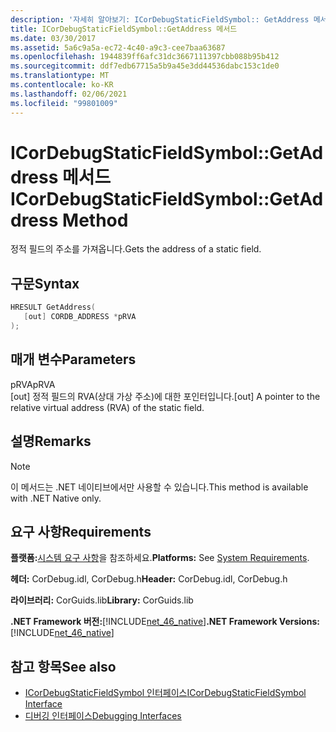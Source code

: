 ```yaml
---
description: '자세히 알아보기: ICorDebugStaticFieldSymbol:: GetAddress 메서드'
title: ICorDebugStaticFieldSymbol::GetAddress 메서드
ms.date: 03/30/2017
ms.assetid: 5a6c9a5a-ec72-4c40-a9c3-cee7baa63687
ms.openlocfilehash: 1944839ff6afc31dc3667111397cbb088b95b412
ms.sourcegitcommit: ddf7edb67715a5b9a45e3dd44536dabc153c1de0
ms.translationtype: MT
ms.contentlocale: ko-KR
ms.lasthandoff: 02/06/2021
ms.locfileid: "99801009"
---
```

# <a name="icordebugstaticfieldsymbolgetaddress-method"></a><span data-ttu-id="b1474-103">ICorDebugStaticFieldSymbol::GetAddress 메서드</span><span class="sxs-lookup"><span data-stu-id="b1474-103">ICorDebugStaticFieldSymbol::GetAddress Method</span></span>

<span data-ttu-id="b1474-104">정적 필드의 주소를 가져옵니다.</span><span class="sxs-lookup"><span data-stu-id="b1474-104">Gets the address of a static field.</span></span>  
  
## <a name="syntax"></a><span data-ttu-id="b1474-105">구문</span><span class="sxs-lookup"><span data-stu-id="b1474-105">Syntax</span></span>  
  
```cpp  
HRESULT GetAddress(  
   [out] CORDB_ADDRESS *pRVA  
);  
```  
  
## <a name="parameters"></a><span data-ttu-id="b1474-106">매개 변수</span><span class="sxs-lookup"><span data-stu-id="b1474-106">Parameters</span></span>  

 <span data-ttu-id="b1474-107">pRVA</span><span class="sxs-lookup"><span data-stu-id="b1474-107">pRVA</span></span>  
 <span data-ttu-id="b1474-108">[out] 정적 필드의 RVA(상대 가상 주소)에 대한 포인터입니다.</span><span class="sxs-lookup"><span data-stu-id="b1474-108">[out] A pointer to the relative virtual address (RVA) of the static field.</span></span>  
  
## <a name="remarks"></a><span data-ttu-id="b1474-109">설명</span><span class="sxs-lookup"><span data-stu-id="b1474-109">Remarks</span></span>  
  
> [!NOTE]
> <span data-ttu-id="b1474-110">이 메서드는 .NET 네이티브에서만 사용할 수 있습니다.</span><span class="sxs-lookup"><span data-stu-id="b1474-110">This method is available with .NET Native only.</span></span>  
  
## <a name="requirements"></a><span data-ttu-id="b1474-111">요구 사항</span><span class="sxs-lookup"><span data-stu-id="b1474-111">Requirements</span></span>  

 <span data-ttu-id="b1474-112">**플랫폼:**[시스템 요구 사항](../../get-started/system-requirements.md)을 참조하세요.</span><span class="sxs-lookup"><span data-stu-id="b1474-112">**Platforms:** See [System Requirements](../../get-started/system-requirements.md).</span></span>  
  
 <span data-ttu-id="b1474-113">**헤더:** CorDebug.idl, CorDebug.h</span><span class="sxs-lookup"><span data-stu-id="b1474-113">**Header:** CorDebug.idl, CorDebug.h</span></span>  
  
 <span data-ttu-id="b1474-114">**라이브러리:** CorGuids.lib</span><span class="sxs-lookup"><span data-stu-id="b1474-114">**Library:** CorGuids.lib</span></span>  
  
 <span data-ttu-id="b1474-115">**.NET Framework 버전:**[!INCLUDE[net_46_native](../../../../includes/net-46-native-md.md)]</span><span class="sxs-lookup"><span data-stu-id="b1474-115">**.NET Framework Versions:** [!INCLUDE[net_46_native](../../../../includes/net-46-native-md.md)]</span></span>  
  
## <a name="see-also"></a><span data-ttu-id="b1474-116">참고 항목</span><span class="sxs-lookup"><span data-stu-id="b1474-116">See also</span></span>

- [<span data-ttu-id="b1474-117">ICorDebugStaticFieldSymbol 인터페이스</span><span class="sxs-lookup"><span data-stu-id="b1474-117">ICorDebugStaticFieldSymbol Interface</span></span>](icordebugstaticfieldsymbol-interface.md)
- [<span data-ttu-id="b1474-118">디버깅 인터페이스</span><span class="sxs-lookup"><span data-stu-id="b1474-118">Debugging Interfaces</span></span>](debugging-interfaces.md)
